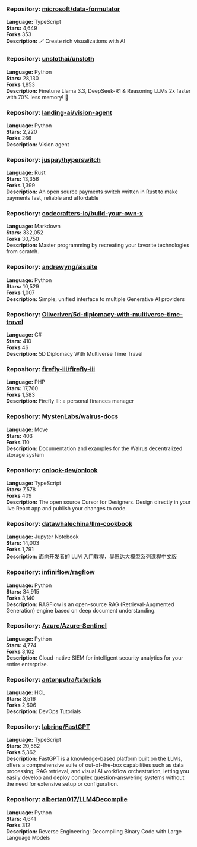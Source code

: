 ### **Repository:** [microsoft/data-formulator](https://github.com/microsoft/data-formulator)  

**Language:** TypeScript  
**Stars:** 4,649  
**Forks** 353  
**Description:** 🪄 Create rich visualizations with AI  

### **Repository:** [unslothai/unsloth](https://github.com/unslothai/unsloth)  

**Language:** Python  
**Stars:** 28,130  
**Forks** 1,853  
**Description:** Finetune Llama 3.3, DeepSeek-R1 & Reasoning LLMs 2x faster with 70% less memory! 🦥  

### **Repository:** [landing-ai/vision-agent](https://github.com/landing-ai/vision-agent)  

**Language:** Python  
**Stars:** 2,220  
**Forks** 266  
**Description:** Vision agent  

### **Repository:** [juspay/hyperswitch](https://github.com/juspay/hyperswitch)  

**Language:** Rust  
**Stars:** 13,356  
**Forks** 1,399  
**Description:** An open source payments switch written in Rust to make payments fast, reliable and affordable  

### **Repository:** [codecrafters-io/build-your-own-x](https://github.com/codecrafters-io/build-your-own-x)  

**Language:** Markdown  
**Stars:** 332,052  
**Forks** 30,750  
**Description:** Master programming by recreating your favorite technologies from scratch.  

### **Repository:** [andrewyng/aisuite](https://github.com/andrewyng/aisuite)  

**Language:** Python  
**Stars:** 10,529  
**Forks** 1,007  
**Description:** Simple, unified interface to multiple Generative AI providers  

### **Repository:** [Oliveriver/5d-diplomacy-with-multiverse-time-travel](https://github.com/Oliveriver/5d-diplomacy-with-multiverse-time-travel)  

**Language:** C#  
**Stars:** 410  
**Forks** 46  
**Description:** 5D Diplomacy With Multiverse Time Travel  

### **Repository:** [firefly-iii/firefly-iii](https://github.com/firefly-iii/firefly-iii)  

**Language:** PHP  
**Stars:** 17,760  
**Forks** 1,583  
**Description:** Firefly III: a personal finances manager  

### **Repository:** [MystenLabs/walrus-docs](https://github.com/MystenLabs/walrus-docs)  

**Language:** Move  
**Stars:** 403  
**Forks** 110  
**Description:** Documentation and examples for the Walrus decentralized storage system  

### **Repository:** [onlook-dev/onlook](https://github.com/onlook-dev/onlook)  

**Language:** TypeScript  
**Stars:** 7,578  
**Forks** 409  
**Description:** The open source Cursor for Designers. Design directly in your live React app and publish your changes to code.  

### **Repository:** [datawhalechina/llm-cookbook](https://github.com/datawhalechina/llm-cookbook)  

**Language:** Jupyter Notebook  
**Stars:** 14,003  
**Forks** 1,791  
**Description:** 面向开发者的 LLM 入门教程，吴恩达大模型系列课程中文版  

### **Repository:** [infiniflow/ragflow](https://github.com/infiniflow/ragflow)  

**Language:** Python  
**Stars:** 34,915  
**Forks** 3,140  
**Description:** RAGFlow is an open-source RAG (Retrieval-Augmented Generation) engine based on deep document understanding.  

### **Repository:** [Azure/Azure-Sentinel](https://github.com/Azure/Azure-Sentinel)  

**Language:** Python  
**Stars:** 4,774  
**Forks** 3,102  
**Description:** Cloud-native SIEM for intelligent security analytics for your entire enterprise.  

### **Repository:** [antonputra/tutorials](https://github.com/antonputra/tutorials)  

**Language:** HCL  
**Stars:** 3,516  
**Forks** 2,606  
**Description:** DevOps Tutorials  

### **Repository:** [labring/FastGPT](https://github.com/labring/FastGPT)  

**Language:** TypeScript  
**Stars:** 20,562  
**Forks** 5,362  
**Description:** FastGPT is a knowledge-based platform built on the LLMs, offers a comprehensive suite of out-of-the-box capabilities such as data processing, RAG retrieval, and visual AI workflow orchestration, letting you easily develop and deploy complex question-answering systems without the need for extensive setup or configuration.  

### **Repository:** [albertan017/LLM4Decompile](https://github.com/albertan017/LLM4Decompile)  

**Language:** Python  
**Stars:** 4,641  
**Forks** 312  
**Description:** Reverse Engineering: Decompiling Binary Code with Large Language Models  

